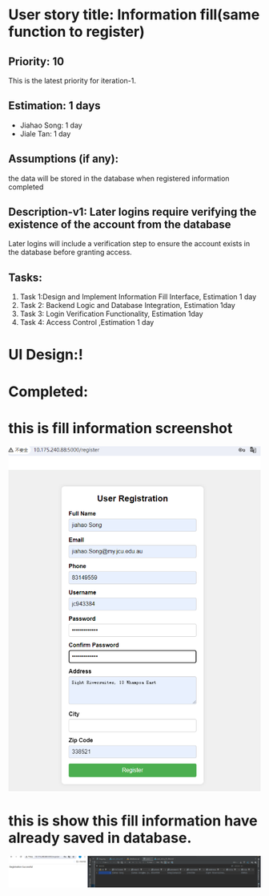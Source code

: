 # User story title: Information fill(same function to register)
## Priority: 10
This is the latest priority for iteration-1.

## Estimation: 1 days
* Jiahao Song: 1 day
* Jiale Tan: 1 day

## Assumptions (if any):
the data will be stored in the database when registered information completed


## Description-v1: Later logins require verifying the existence of the account from the database
Later logins will include a verification step to ensure the account exists in the database before granting access.


## Tasks:
1. Task 1:Design and Implement Information Fill Interface, Estimation 1 day
2. Task 2: Backend Logic and Database Integration, Estimation 1day
3. Task 3: Login Verification Functionality, Estimation 1day
4. Task 4: Access Control ,Estimation 1 day

# UI Design:!

# Completed:
# this is fill information screenshot
![img_3.png](img_3.png)
# this is show this fill information have already saved in database.
![img_5.png](img_5.png) 
